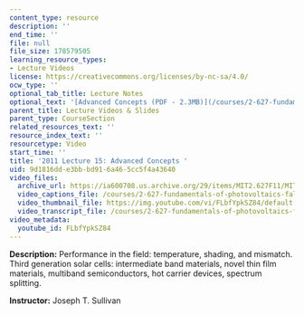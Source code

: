 ```yaml
---
content_type: resource
description: ''
end_time: ''
file: null
file_size: 178579505
learning_resource_types:
- Lecture Videos
license: https://creativecommons.org/licenses/by-nc-sa/4.0/
ocw_type: ''
optional_tab_title: Lecture Notes
optional_text: '[Advanced Concepts (PDF - 2.3MB)](/courses/2-627-fundamentals-of-photovoltaics-fall-2013/resources/mit2_627f13_lec15)'
parent_title: Lecture Videos & Slides
parent_type: CourseSection
related_resources_text: ''
resource_index_text: ''
resourcetype: Video
start_time: ''
title: '2011 Lecture 15: Advanced Concepts '
uid: 9d1816dd-e3bb-bd91-6a46-5cc5f4a43640
video_files:
  archive_url: https://ia600708.us.archive.org/29/items/MIT2.627F11/MIT2_627F11_lec15_300k.mp4
  video_captions_file: /courses/2-627-fundamentals-of-photovoltaics-fall-2013/b0f4a6e53a4856ecb3e17621fbd2a7cf_FLbfYpkSZ84.vtt
  video_thumbnail_file: https://img.youtube.com/vi/FLbfYpkSZ84/default.jpg
  video_transcript_file: /courses/2-627-fundamentals-of-photovoltaics-fall-2013/8eb7ef0effd13fd9e33967a084828c68_FLbfYpkSZ84.pdf
video_metadata:
  youtube_id: FLbfYpkSZ84
---
```


**Description:** Performance in the field: temperature, shading, and mismatch. Third generation solar cells: intermediate band materials, novel thin film materials, multiband semiconductors, hot carrier devices, spectrum splitting.

**Instructor:** Joseph T. Sullivan

